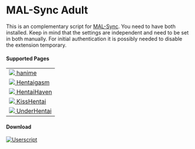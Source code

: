 # MAL-Sync Adult

This is an complementary script for <a href="https://github.com/lolamtisch/MALSync">MAL-Sync</a>. You need to have both installed. Keep in mind that the settings are independent and need to be set in both manually. For initial authentication it is possibly needed to disable the extension temporary.

#### **Supported Pages** <a id="anchor-link"></a>
<!--pages-->
  <table>
    <tbody>
      <tr>
              <td><a href="https://hanime.tv"><img src="https://www.google.com/s2/favicons?domain=https://hanime.tv"> hanime</a></td>
            </tr><tr>
              <td><a href="http://hentaigasm.com"><img src="https://www.google.com/s2/favicons?domain=http://hentaigasm.com"> Hentaigasm</a></td>
            </tr><tr>
              <td><a href="https://hentaihaven.org"><img src="https://www.google.com/s2/favicons?domain=https://hentaihaven.org"> HentaiHaven</a></td>
            </tr><tr>
              <td><a href="http://kisshentai.net"><img src="https://www.google.com/s2/favicons?domain=http://kisshentai.net"> KissHentai</a></td>
            </tr><tr>
              <td><a href="https://www.underhentai.net"><img src="https://www.google.com/s2/favicons?domain=https://www.underhentai.net"> UnderHentai</a></td>
            </tr>
    </tbody>
  </table>
  <!--/pages-->

#### **Download**
[![Userscript](https://img.shields.io/badge/Userscript-Download-brightgreen.svg?style=flat-square&label=Userscript&logo=javascript&logoColor=white)](https://greasyfork.org/scripts/387981)
